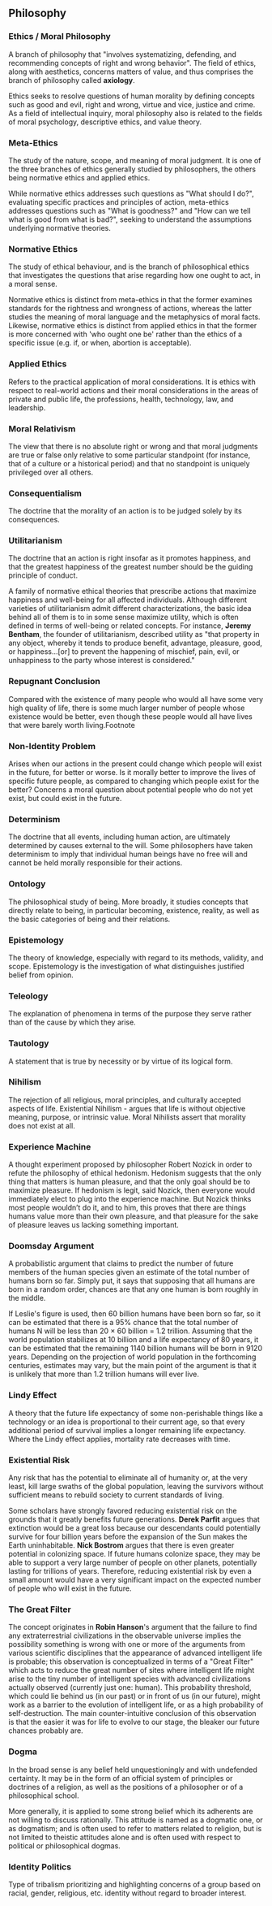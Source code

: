 ## Philosophy


### Ethics / Moral Philosophy
A branch of philosophy that "involves systematizing, defending, and recommending concepts of right and wrong behavior". The field of ethics, along with aesthetics, concerns matters of value, and thus comprises the branch of philosophy called **axiology**.

Ethics seeks to resolve questions of human morality by defining concepts such as good and evil, right and wrong, virtue and vice, justice and crime. As a field of intellectual inquiry, moral philosophy also is related to the fields of moral psychology, descriptive ethics, and value theory.


### Meta-Ethics
The study of the nature, scope, and meaning of moral judgment. It is one of the three branches of ethics generally studied by philosophers, the others being normative ethics and applied ethics.

While normative ethics addresses such questions as "What should I do?", evaluating specific practices and principles of action, meta-ethics addresses questions such as "What is goodness?" and "How can we tell what is good from what is bad?", seeking to understand the assumptions underlying normative theories.


### Normative Ethics
The study of ethical behaviour, and is the branch of philosophical ethics that investigates the questions that arise regarding how one ought to act, in a moral sense.

Normative ethics is distinct from meta-ethics in that the former examines standards for the rightness and wrongness of actions, whereas the latter studies the meaning of moral language and the metaphysics of moral facts. Likewise, normative ethics is distinct from applied ethics in that the former is more concerned with 'who ought one be' rather than the ethics of a specific issue (e.g. if, or when, abortion is acceptable).


### Applied Ethics
Refers to the practical application of moral considerations. It is ethics with respect to real-world actions and their moral considerations in the areas of private and public life, the professions, health, technology, law, and leadership.


### Moral Relativism
The view that there is no absolute right or wrong and that moral judgments are true or false only relative to some particular standpoint (for instance, that of a culture or a historical period) and that no standpoint is uniquely privileged over all others. 


### Consequentialism
The doctrine that the morality of an action is to be judged solely by its consequences.


### Utilitarianism 
The doctrine that an action is right insofar as it promotes happiness, and that the greatest happiness of the greatest number should be the guiding principle of conduct.

A family of normative ethical theories that prescribe actions that maximize happiness and well-being for all affected individuals. Although different varieties of utilitarianism admit different characterizations, the basic idea behind all of them is to in some sense maximize utility, which is often defined in terms of well-being or related concepts. For instance, **Jeremy Bentham**, the founder of utilitarianism, described utility as "that property in any object, whereby it tends to produce benefit, advantage, pleasure, good, or happiness...[or] to prevent the happening of mischief, pain, evil, or unhappiness to the party whose interest is considered."


### Repugnant Conclusion
Compared with the existence of many people who would all have some very high quality of life, there is some much larger number of people whose existence would be better, even though these people would all have lives that were barely worth living.Footnote


### Non-Identity Problem
Arises when our actions in the present could change which people will exist in the future, for better or worse. Is it morally better to improve the lives of specific future people, as compared to changing which people exist for the better? Concerns a moral question about potential people who do not yet exist, but could exist in the future.


### Determinism
The doctrine that all events, including human action, are ultimately determined by causes external to the will. Some philosophers have taken determinism to imply that individual human beings have no free will and cannot be held morally responsible for their actions.


### Ontology
The philosophical study of being. More broadly, it studies concepts that directly relate to being, in particular becoming, existence, reality, as well as the basic categories of being and their relations.


### Epistemology
The theory of knowledge, especially with regard to its methods, validity, and scope. Epistemology is the investigation of what distinguishes justified belief from opinion.


### Teleology
The explanation of phenomena in terms of the purpose they serve rather than of the cause by which they arise.


### Tautology
A statement that is true by necessity or by virtue of its logical form.


### Nihilism
The rejection of all religious, moral principles, and culturally accepted aspects of life. Existential Nihilism - argues that life is without objective meaning, purpose, or intrinsic value. Moral Nihilists assert that morality does not exist at all.


### Experience Machine
A thought experiment proposed by philosopher Robert Nozick in order to refute the philosophy of ethical hedonism. Hedonism suggests that the only thing that matters is human pleasure, and that the only goal should be to maximize pleasure. If hedonism is legit, said Nozick, then everyone would immediately elect to plug into the experience machine. But Nozick thinks most people wouldn’t do it, and to him, this proves that there are things humans value more than their own pleasure, and that pleasure for the sake of pleasure leaves us lacking something important.


### Doomsday Argument
A probabilistic argument that claims to predict the number of future members of the human species given an estimate of the total number of humans born so far. Simply put, it says that supposing that all humans are born in a random order, chances are that any one human is born roughly in the middle.

If Leslie's figure is used, then 60 billion humans have been born so far, so it can be estimated that there is a 95% chance that the total number of humans N will be less than 20 × 60 billion = 1.2 trillion. Assuming that the world population stabilizes at 10 billion and a life expectancy of 80 years, it can be estimated that the remaining 1140 billion humans will be born in 9120 years. Depending on the projection of world population in the forthcoming centuries, estimates may vary, but the main point of the argument is that it is unlikely that more than 1.2 trillion humans will ever live.


### Lindy Effect
A theory that the future life expectancy of some non-perishable things like a technology or an idea is proportional to their current age, so that every additional period of survival implies a longer remaining life expectancy. Where the Lindy effect applies, mortality rate decreases with time.


### Existential Risk
Any risk that has the potential to eliminate all of humanity or, at the very least, kill large swaths of the global population, leaving the survivors without sufficient means to rebuild society to current standards of living.

Some scholars have strongly favored reducing existential risk on the grounds that it greatly benefits future generations. **Derek Parfit** argues that extinction would be a great loss because our descendants could potentially survive for four billion years before the expansion of the Sun makes the Earth uninhabitable. **Nick Bostrom** argues that there is even greater potential in colonizing space. If future humans colonize space, they may be able to support a very large number of people on other planets, potentially lasting for trillions of years. Therefore, reducing existential risk by even a small amount would have a very significant impact on the expected number of people who will exist in the future.


### The Great Filter
The concept originates in **Robin Hanson**'s argument that the failure to find any extraterrestrial civilizations in the observable universe implies the possibility something is wrong with one or more of the arguments from various scientific disciplines that the appearance of advanced intelligent life is probable; this observation is conceptualized in terms of a "Great Filter" which acts to reduce the great number of sites where intelligent life might arise to the tiny number of intelligent species with advanced civilizations actually observed (currently just one: human). This probability threshold, which could lie behind us (in our past) or in front of us (in our future), might work as a barrier to the evolution of intelligent life, or as a high probability of self-destruction. The main counter-intuitive conclusion of this observation is that the easier it was for life to evolve to our stage, the bleaker our future chances probably are.


### Dogma
In the broad sense is any belief held unquestioningly and with undefended certainty. It may be in the form of an official system of principles or doctrines of a religion, as well as the positions of a philosopher or of a philosophical school.

More generally, it is applied to some strong belief which its adherents are not willing to discuss rationally. This attitude is named as a dogmatic one, or as dogmatism; and is often used to refer to matters related to religion, but is not limited to theistic attitudes alone and is often used with respect to political or philosophical dogmas.


### Identity Politics
Type of tribalism prioritizing and highlighting concerns of a group based on racial, gender, religious, etc. identity without regard to broader interest.